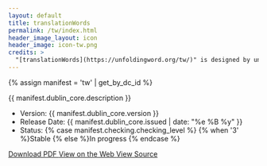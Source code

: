 ```yaml
---
layout: default
title: translationWords
permalink: /tw/index.html
header_image_layout: icon
header_image: icon-tw.png
credits: >
  "[translationWords](https://unfoldingword.org/tw/)" is designed by unfoldingWord and developed by the [Door43 World Missions Community](https://door43.org/). It is made available under a [Creative Commons Attribution-ShareAlike 4.0 International](https://creativecommons.org/licenses/by-sa/4.0/) license.
---
```


{% assign manifest = 'tw' | get_by_dc_id %}
<p>{{ manifest.dublin_core.description }}</p>

<ul>
 <li>Version: {{ manifest.dublin_core.version }}</li>
 <li>Release Date: {{ manifest.dublin_core.issued | date: "%e %B %y" }}</li>
 <li>Status: {% case manifest.checking.checking_level %}
{% when '3' %}Stable {% else %}In progress
{% endcase %}</li>
</ul>

<div class="text-center">
 <p>
  <a class="btn btn-dark btn-sm" href="https://cdn.door43.org/en/tw/v{{ manifest.dublin_core.version }}/pdf/en_tw_v{{ manifest.dublin_core.version }}.pdf" title="tW Version {{ manifest.dublin_core.version }} PDF">
   <i class="fa fa-file-pdf-o"></i> Download PDF
  </a>
  <a class="btn btn-dark btn-sm" href="https://door43.org/u/Door43-Catalog/en_tw/240b460aaf/" title="tW Version {{ manifest.dublin_core.version }} Web">
   <i class="fa fa-globe"></i> View on the Web
  </a>
  <a class="btn btn-dark btn-sm" href="{{ manifest.dublin_core.url }}" title="tW Version {{ manifest.dublin_core.version }} Source">
   <i class="fa fa-archive"></i> View Source
  </a>
 </p>
</div>
